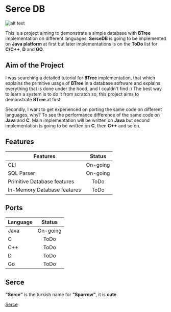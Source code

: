 Serce DB
========
![alt text](https://upload.wikimedia.org/wikipedia/commons/a/a5/HouseSparrow23.jpg "Sevimli Serce")

This is a project aiming to demonstrate a simple database with **BTree** implementation on different languages.
**SerceDB** is going to be implemented on **Java platform** at first but later implementations is on the **ToDo** list
for **C/C++**, **D** and **GO**.

Aim of the Project
------------------
I was searching a detailed tutorial for **BTree** implementation, that which explains the primitive usage of
**BTree** in a database software and explains everything that is done under the hood, and I couldn't find :)
The best way to learn a system is to do it from scratch so, this project aims to demonstrate **BTree** at
first.

Secondly, I want to get experienced on porting the same code on different languages, why? To see the 
performance difference of the same code on **Java** and **C**. Main implementation will be written on **Java** but
second implementation is going to be written on **C**, then **C++** and so on.

Features
--------

| Features                    | Status        |
| --------------------------- |:-------------:|
| CLI                         | On-going      |
| SQL Parser                  | On-going      |
| Primitive Database features | ToDo          |
| In-Memory Database features | ToDo          |


Ports
-----

| Language                    | Status        |
| --------------------------- |:-------------:|
| Java                        | On-going      |
| C                           | ToDo          |
| C++                         | ToDo          |
| D                           | ToDo          |
| Go                          | ToDo          |

Serce
-----
**"Serce"** is the turkish name for **"Sparrow"**, it is **cute**

[Serce](https://tr.wikipedia.org/wiki/Ser%C3%A7e)